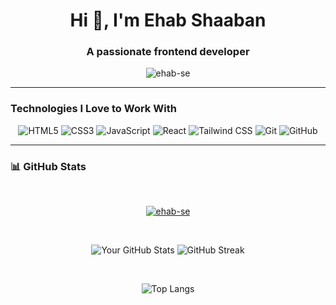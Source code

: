 <h1 align="center">Hi 👋, I'm Ehab Shaaban</h1>

<h3 align="center">A passionate frontend developer</h3>

<p align="center"> <img src="https://komarev.com/ghpvc/?username=ehab-se&label=Profile%20views&color=0e75b6&style=flat" alt="ehab-se" /> </p>
<hr>
<h3>Technologies I Love to Work With</h3>
<p align="center">
<img src="https://img.shields.io/badge/HTML5-E34F26?style=for-the-badge&logo=html5&logoColor=white" alt="HTML5" />
<img src="https://img.shields.io/badge/CSS3-1572B6?style=for-the-badge&logo=css3&logoColor=white" alt="CSS3" />
<img src="https://img.shields.io/badge/JavaScript-F7DF1E?style=for-the-badge&logo=javascript&logoColor=black" alt="JavaScript" />
<img src="https://img.shields.io/badge/React-61DAFB?style=for-the-badge&logo=react&logoColor=black" alt="React" />
<img src="https://img.shields.io/badge/Tailwind_CSS-06B6D4?style=for-the-badge&logo=tailwind-css&logoColor=white" alt="Tailwind CSS" />
<img src="https://img.shields.io/badge/Git-F05032?style=for-the-badge&logo=git&logoColor=white" alt="Git" />
<img src="https://img.shields.io/badge/GitHub-181717?style=for-the-badge&logo=github&logoColor=white" alt="GitHub" />
</p>

<hr>
<h3 align="left">📊 GitHub Stats</h3>
<br>
<p align="center"> <a href="https://github.com/ryo-ma/github-profile-trophy"><img src="https://github-profile-trophy.vercel.app/?username=ehab-se&theme=radical" alt="ehab-se" /></a> 
</p>
<br>

<!--
<h3 align="left">Languages and Tools:</h3>
<p align="center">
  <img src="https://raw.githubusercontent.com/devicons/devicon/master/icons/css3/css3-original-wordmark.svg" alt="css3" width="70" height="70"/>&nbsp;&nbsp;&nbsp;
  <img src="https://www.vectorlogo.zone/logos/git-scm/git-scm-icon.svg" alt="git" width="70" height="70"/>&nbsp;&nbsp;&nbsp;
  <img src="https://raw.githubusercontent.com/devicons/devicon/master/icons/html5/html5-original-wordmark.svg" alt="html5" width="70" height="70"/>&nbsp;&nbsp;&nbsp;
  <img src="https://raw.githubusercontent.com/devicons/devicon/master/icons/javascript/javascript-original.svg" alt="javascript" width="70" height="70"/>&nbsp;&nbsp;&nbsp;
  <img src="https://raw.githubusercontent.com/devicons/devicon/master/icons/linux/linux-original.svg" alt="linux" width="70" height="70"/>&nbsp;&nbsp;&nbsp;
  <img src="https://raw.githubusercontent.com/devicons/devicon/master/icons/nodejs/nodejs-original-wordmark.svg" alt="nodejs" width="70" height="70"/>&nbsp;&nbsp;&nbsp;
  <img src="https://raw.githubusercontent.com/devicons/devicon/master/icons/react/react-original-wordmark.svg" alt="react" width="70" height="70"/>&nbsp;&nbsp;&nbsp;
  <img src="https://raw.githubusercontent.com/devicons/devicon/master/icons/typescript/typescript-original.svg" alt="typescript" width="70" height="70"/>&nbsp;&nbsp;&nbsp;
  </p>
-->



<p align="center">
<img src="https://github-readme-stats.vercel.app/api?username=Ehab-SE&show_icons=true&theme=radical&hide_border=true&border_radius=20&card_width=400" alt="Your GitHub Stats" />
<img src="https://github-readme-streak-stats.herokuapp.com/?user=Ehab-SE&theme=radical&hide_border=true&border_radius=20&card_width=400" alt="GitHub Streak" />
 </p>
<br>
<p align="center">
<img src="https://github-readme-stats.vercel.app/api/top-langs/?username=Ehab-SE&layout=compact&theme=radical&hide_border=true&border_radius=20&card_width=400" alt="Top Langs" />
</p>


<!--
**Ehab-SE/Ehab-SE** is a ✨ _special_ ✨ repository because its `README.md` (this file) appears on your GitHub profile.

Here are some ideas to get you started:

- 🔭 I’m currently working on ...
- 🌱 I’m currently learning ...
- 👯 I’m looking to collaborate on ...
- 🤔 I’m looking for help with ...
- 💬 Ask me about ...
- 📫 How to reach me: ...
- 😄 Pronouns: ...
- ⚡ Fun fact: ...
-->
